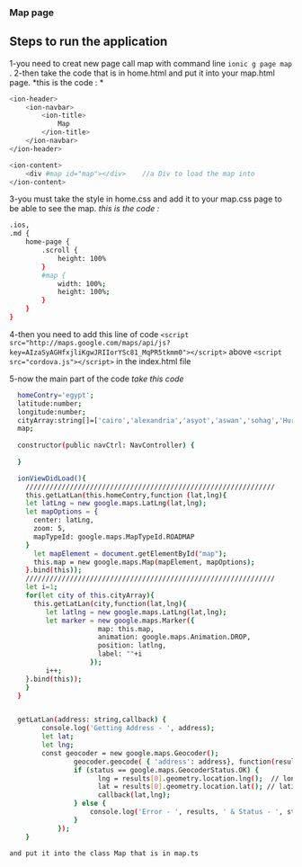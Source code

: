 ### Map page




## Steps to run the application 

1-you need to creat new page call map with command line `ionic g page map `.
2-then take the code that is in home.html and put it into your map.html page.
   *this is the code : *
```Bash
<ion-header>
    <ion-navbar>
        <ion-title>
            Map
        </ion-title>
    </ion-navbar>
</ion-header>

<ion-content>
    <div #map id="map"></div>    //a Div to load the map into 
</ion-content>
```
3-you must take the style in home.css and add it to your map.css page to be able to see the map.
*this is the code :*
```Bash
.ios,
.md {
    home-page {
        .scroll {
            height: 100%
        }
        #map {
            width: 100%;
            height: 100%;
        }
    }
}
```
4-then you need to add this line of code 
`<script src="http://maps.google.com/maps/api/js?key=AIzaSyAGHfxjliKgwJRIIorYSc81_MqPR5tkmm0"></script>`
above `<script src="cordova.js"></script>` in the index.html file 

5-now the main part of the code *take this code*
```Bash
  homeContry='egypt';
  latitude:number;
  longitude:number;
  cityArray:string[]=['cairo','alexandria','asyot','aswan','sohag','Hurgada'];
  map;
  
  constructor(public navCtrl: NavController) {
    
  }

  ionViewDidLoad(){
    //////////////////////////////////////////////////////////////
    this.getLatLan(this.homeContry,function (lat,lng){ 
    let latLng = new google.maps.LatLng(lat,lng);
    let mapOptions = {
      center: latLng,
      zoom: 5,
      mapTypeId: google.maps.MapTypeId.ROADMAP
    }
      let mapElement = document.getElementById("map");
      this.map = new google.maps.Map(mapElement, mapOptions);
    }.bind(this));
    //////////////////////////////////////////////////////////////
    let i=1;
    for(let city of this.cityArray){  
      this.getLatLan(city,function(lat,lng){  
         let latlng = new google.maps.LatLng(lat,lng);
         let marker = new google.maps.Marker({
                      map: this.map,
                      animation: google.maps.Animation.DROP,
                      position: latlng,
                      label: ""+i
                    });
         i++;            
    }.bind(this));
    }
  }


  getLatLan(address: string,callback) {
        console.log('Getting Address - ', address);
        let lat;
        let lng;
        const geocoder = new google.maps.Geocoder();
                geocoder.geocode( { 'address': address}, function(results, status) {
                if (status == google.maps.GeocoderStatus.OK) {
                      lng = results[0].geometry.location.lng();  // longitude
                      lat = results[0].geometry.location.lat(); // latitude
                      callback(lat,lng);
                } else {
                    console.log('Error - ', results, ' & Status - ', status);
                }
            });    
    }
```
    and put it into the class Map that is in map.ts 
